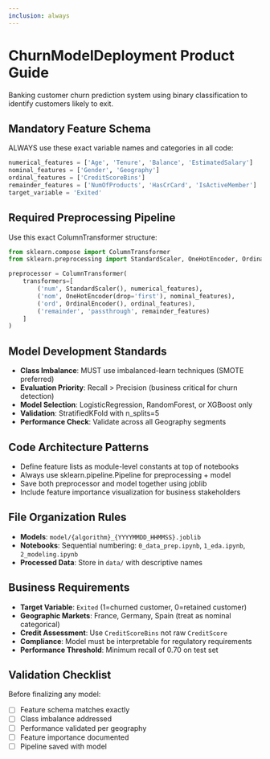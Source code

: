 ```yaml
---
inclusion: always
---
```


# ChurnModelDeployment Product Guide

Banking customer churn prediction system using binary classification to identify customers likely to exit.

## Mandatory Feature Schema
ALWAYS use these exact variable names and categories in all code:

```python
numerical_features = ['Age', 'Tenure', 'Balance', 'EstimatedSalary']
nominal_features = ['Gender', 'Geography']  
ordinal_features = ['CreditScoreBins']
remainder_features = ['NumOfProducts', 'HasCrCard', 'IsActiveMember']
target_variable = 'Exited'
```

## Required Preprocessing Pipeline
Use this exact ColumnTransformer structure:

```python
from sklearn.compose import ColumnTransformer
from sklearn.preprocessing import StandardScaler, OneHotEncoder, OrdinalEncoder

preprocessor = ColumnTransformer(
    transformers=[
        ('num', StandardScaler(), numerical_features),
        ('nom', OneHotEncoder(drop='first'), nominal_features),
        ('ord', OrdinalEncoder(), ordinal_features),
        ('remainder', 'passthrough', remainder_features)
    ]
)
```

## Model Development Standards
- **Class Imbalance**: MUST use imbalanced-learn techniques (SMOTE preferred)
- **Evaluation Priority**: Recall > Precision (business critical for churn detection)
- **Model Selection**: LogisticRegression, RandomForest, or XGBoost only
- **Validation**: StratifiedKFold with n_splits=5
- **Performance Check**: Validate across all Geography segments

## Code Architecture Patterns
- Define feature lists as module-level constants at top of notebooks
- Always use sklearn.pipeline.Pipeline for preprocessing + model
- Save both preprocessor and model together using joblib
- Include feature importance visualization for business stakeholders

## File Organization Rules
- **Models**: `model/{algorithm}_{YYYYMMDD_HHMMSS}.joblib`
- **Notebooks**: Sequential numbering: `0_data_prep.ipynb`, `1_eda.ipynb`, `2_modeling.ipynb`
- **Processed Data**: Store in `data/` with descriptive names

## Business Requirements
- **Target Variable**: `Exited` (1=churned customer, 0=retained customer)
- **Geographic Markets**: France, Germany, Spain (treat as nominal categorical)
- **Credit Assessment**: Use `CreditScoreBins` not raw `CreditScore`
- **Compliance**: Model must be interpretable for regulatory requirements
- **Performance Threshold**: Minimum recall of 0.70 on test set

## Validation Checklist
Before finalizing any model:
- [ ] Feature schema matches exactly
- [ ] Class imbalance addressed
- [ ] Performance validated per geography
- [ ] Feature importance documented
- [ ] Pipeline saved with model